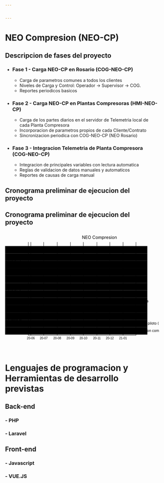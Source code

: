 ```yaml
---


---
```


<h1 id="neo-compresion-neo-cp">NEO Compresion (NEO-CP)</h1>
<h2 id="descripcion-de-fases-del-proyecto">Descripcion de fases del proyecto</h2>
<ul>
<li>
<h3 id="fase-1---carga-neo-cp-en-rosario-cog-neo-cp">Fase 1 - Carga NEO-CP en Rosario (COG-NEO-CP)</h3>
<ul>
<li>Carga de parametros comunes a todos los clientes</li>
<li>Niveles de Carga y Control: Operador  -&gt;  Supervisor  -&gt; COG.</li>
<li>Reportes periodicos basicos</li>
</ul>
</li>
<li>
<h3 id="fase-2----carga-neo-cp-en-plantas-compresoras-hmi-neo-cp">Fase 2  - Carga NEO-CP en Plantas Compresoras (HMI-NEO-CP)</h3>
<ul>
<li>Carga de los partes diarios en el servidor de Telemetria local de cada Planta Compresora</li>
<li>Incorporacion de parametros propios de cada Cliente/Contrato</li>
<li>Sincronizacion periodica con COG-NEO-CP (NEO Rosario)</li>
</ul>
</li>
<li>
<h3 id="fase-3---integracion-telemetria-de-planta-compresora-cog-neo-cp">Fase 3 - Integracion Telemetria de Planta Compresora (COG-NEO-CP)</h3>
<ul>
<li>Integracion de principales variables con lectura automatica</li>
<li>Reglas de validacion de datos manuales y automaticos</li>
<li>Reportes de causas de carga manual</li>
</ul>
</li>
</ul>
<h2 id="cronograma-preliminar-de-ejecucion-del-proyecto">Cronograma preliminar de ejecucion del proyecto</h2>
<h2 id="cronograma-preliminar-de-ejecucion-del-proyecto-1">Cronograma preliminar de ejecucion del proyecto</h2>
<div class="mermaid"><svg xmlns="http://www.w3.org/2000/svg" id="mermaid-svg-1C0CderJSG1T2hDy" height="100%" viewBox="0 0 500 388"><g></g><g class="grid" transform="translate(75, 338)" fill="none" font-size="10" font-family="sans-serif" text-anchor="middle"><path class="domain" stroke="#000" d="M0.5,-303V0.5H350.5V-303"></path><g class="tick" opacity="1" transform="translate(8.5,0)"><line stroke="#000" y2="-303"></line><text fill="#000" y="3" dy="1em" style="text-anchor: middle;" stroke="none" font-size="10"> 20-06</text></g><g class="tick" opacity="1" transform="translate(50.5,0)"><line stroke="#000" y2="-303"></line><text fill="#000" y="3" dy="1em" style="text-anchor: middle;" stroke="none" font-size="10"> 20-07</text></g><g class="tick" opacity="1" transform="translate(94.5,0)"><line stroke="#000" y2="-303"></line><text fill="#000" y="3" dy="1em" style="text-anchor: middle;" stroke="none" font-size="10"> 20-08</text></g><g class="tick" opacity="1" transform="translate(137.5,0)"><line stroke="#000" y2="-303"></line><text fill="#000" y="3" dy="1em" style="text-anchor: middle;" stroke="none" font-size="10"> 20-09</text></g><g class="tick" opacity="1" transform="translate(179.5,0)"><line stroke="#000" y2="-303"></line><text fill="#000" y="3" dy="1em" style="text-anchor: middle;" stroke="none" font-size="10"> 20-10</text></g><g class="tick" opacity="1" transform="translate(223.5,0)"><line stroke="#000" y2="-303"></line><text fill="#000" y="3" dy="1em" style="text-anchor: middle;" stroke="none" font-size="10"> 20-11</text></g><g class="tick" opacity="1" transform="translate(265.5,0)"><line stroke="#000" y2="-303"></line><text fill="#000" y="3" dy="1em" style="text-anchor: middle;" stroke="none" font-size="10"> 20-12</text></g><g class="tick" opacity="1" transform="translate(308.5,0)"><line stroke="#000" y2="-303"></line><text fill="#000" y="3" dy="1em" style="text-anchor: middle;" stroke="none" font-size="10"> 21-01</text></g></g><g><rect x="0" y="48" width="462.5" height="24" class="section section0"></rect><rect x="0" y="72" width="462.5" height="24" class="section section0"></rect><rect x="0" y="96" width="462.5" height="24" class="section section0"></rect><rect x="0" y="120" width="462.5" height="24" class="section section0"></rect><rect x="0" y="144" width="462.5" height="24" class="section section1"></rect><rect x="0" y="168" width="462.5" height="24" class="section section1"></rect><rect x="0" y="192" width="462.5" height="24" class="section section1"></rect><rect x="0" y="216" width="462.5" height="24" class="section section1"></rect><rect x="0" y="240" width="462.5" height="24" class="section section2"></rect><rect x="0" y="264" width="462.5" height="24" class="section section2"></rect><rect x="0" y="288" width="462.5" height="24" class="section section2"></rect><rect x="0" y="312" width="462.5" height="24" class="section section2"></rect></g><g><rect rx="3" ry="3" x="75" y="50" width="28" height="20" class="task  task0"></rect><rect rx="3" ry="3" x="103" y="74" width="42" height="20" class="task  task0"></rect><rect rx="3" ry="3" x="145" y="98" width="28" height="20" class="task  task0"></rect><rect rx="3" ry="3" x="173" y="122" width="42" height="20" class="task  task0"></rect><rect rx="3" ry="3" x="215" y="146" width="28" height="20" class="task  task1"></rect><rect rx="3" ry="3" x="243" y="170" width="28" height="20" class="task  task1"></rect><rect rx="3" ry="3" x="271" y="194" width="14" height="20" class="task  task1"></rect><rect rx="3" ry="3" x="285" y="218" width="42" height="20" class="task  task1"></rect><rect rx="3" ry="3" x="327" y="242" width="14" height="20" class="task  task2"></rect><rect rx="3" ry="3" x="341" y="266" width="42" height="20" class="task  task2"></rect><rect rx="3" ry="3" x="383" y="290" width="14" height="20" class="task  task2"></rect><rect rx="3" ry="3" x="397" y="314" width="28" height="20" class="task  task2"></rect><text font-size="11" x="108" y="63.5" text-height="20" class="taskTextOutsideRight taskTextOutside0 ">Analisis           </text><text font-size="11" x="150" y="87.5" text-height="20" class="taskTextOutsideRight taskTextOutside0 ">Desarrollo         </text><text font-size="11" x="178" y="111.5" text-height="20" class="taskTextOutsideRight taskTextOutside0 ">Implementacion piloto (5 Plantas)     </text><text font-size="11" x="220" y="135.5" text-height="20" class="taskTextOutsideRight taskTextOutside0 ">Implementacion completa     </text><text font-size="11" x="248" y="159.5" text-height="20" class="taskTextOutsideRight taskTextOutside1 ">Analisis           </text><text font-size="11" x="276" y="183.5" text-height="20" class="taskTextOutsideRight taskTextOutside1 ">Desarrollo         </text><text font-size="11" x="290" y="207.5" text-height="20" class="taskTextOutsideRight taskTextOutside1 ">Implementacion piloto (5 Plantas)     </text><text font-size="11" x="332" y="231.5" text-height="20" class="taskTextOutsideRight taskTextOutside1 ">Implementacion completa     </text><text font-size="11" x="346" y="255.5" text-height="20" class="taskTextOutsideRight taskTextOutside2 ">Analisis           </text><text font-size="11" x="388" y="279.5" text-height="20" class="taskTextOutsideRight taskTextOutside2 ">Desarrollo         </text><text font-size="11" x="378" y="303.5" text-height="20" class="taskTextOutsideLeft taskTextOutside2 ">Implementacion piloto (5 Plantas)     </text><text font-size="11" x="392" y="327.5" text-height="20" class="taskTextOutsideLeft taskTextOutside2 ">Implementacion completa     </text></g><g><text x="10" y="98" class="sectionTitle sectionTitle0">Fase 1</text><text x="10" y="194" class="sectionTitle sectionTitle1">Fase 2</text><text x="10" y="290" class="sectionTitle sectionTitle2">Fase 3</text></g><g class="today"><line x1="65" x2="65" y1="25" y2="363" class="today"></line></g><text x="250" y="25" class="titleText">NEO Compresion</text></svg></div>
<h1 id="lenguajes-de-programacion-y-herramientas-de-desarrollo-previstas">Lenguajes de programacion y Herramientas de desarrollo previstas</h1>
<h2 id="back-end">Back-end</h2>
<h3 id="php">- PHP</h3>
<h3 id="laravel">- Laravel</h3>
<h2 id="front-end">Front-end</h2>
<h3 id="javascript">- Javascript</h3>
<h3 id="vue.js">- VUE.JS</h3>

